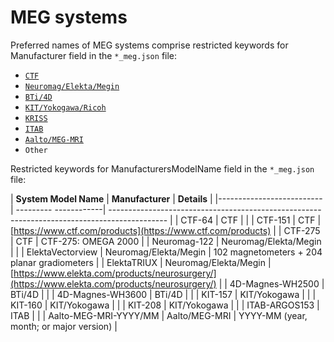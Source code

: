 # MEG systems

Preferred names of MEG systems comprise restricted keywords for Manufacturer field in the `*_meg.json` file:

-   [`CTF`](meg-file-formats.md#ctf)
-   [`Neuromag/Elekta/Megin`](meg-file-formats.md#neuromagelektamegin)
-   [`BTi/4D`](meg-file-formats.md#bti4d-neuroimaging)
-   [`KIT/Yokogawa/Ricoh`](meg-file-formats.md#kityokogawaricoh)
-   [`KRISS`](meg-file-formats.md#kriss)
-   [`ITAB`](meg-file-formats.md#itab)
-   [`Aalto/MEG-MRI`](meg-file-formats.md#aalto-megmri)
-   `Other`

Restricted keywords for ManufacturersModelName field in the `*_meg.json` file:

| **System Model Name**     | **Manufacturer**      | **Details**                                                                                  |
|-------------------------- | --------- ------------| -------------------------------------------------------------------------------------------- |
| CTF-64                    | CTF                   |                                                                                              |
| CTF-151                   | CTF                   | [https://www.ctf.com/products](https://www.ctf.com/products)                                 |
| CTF-275                   | CTF                   | CTF-275: OMEGA 2000                                                                          |
| Neuromag-122              | Neuromag/Elekta/Megin |                                                                                              |
| ElektaVectorview          | Neuromag/Elekta/Megin | 102 magnetometers + 204 planar gradiometers                                                  |
| ElektaTRIUX               | Neuromag/Elekta/Megin | [https://www.elekta.com/products/neurosurgery/](https://www.elekta.com/products/neurosurgery/) |
| 4D-Magnes-WH2500          | BTi/4D                |                                                                                              |
| 4D-Magnes-WH3600          | BTi/4D                |                                                                                              |
| KIT-157                   | KIT/Yokogawa          |                                                                                              |
| KIT-160                   | KIT/Yokogawa          |                                                                                              |
| KIT-208                   | KIT/Yokogawa          |                                                                                              |
| ITAB-ARGOS153             | ITAB                  |                                                                                              |
| Aalto-MEG-MRI-YYYY/MM     | Aalto/MEG-MRI         | YYYY-MM (year, month; or major version)                                                      |
